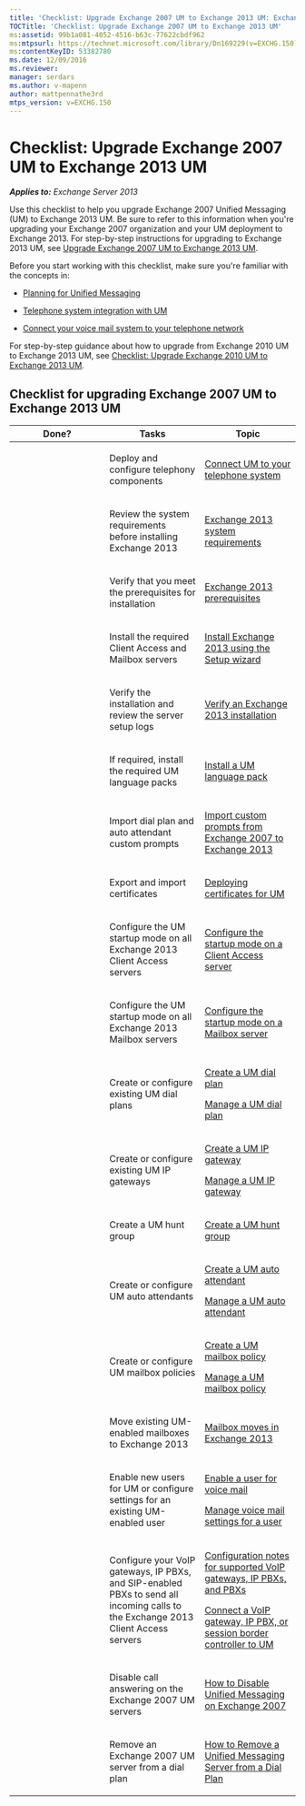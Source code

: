 ```yaml
---
title: 'Checklist: Upgrade Exchange 2007 UM to Exchange 2013 UM: Exchange 2013 Help'
TOCTitle: 'Checklist: Upgrade Exchange 2007 UM to Exchange 2013 UM'
ms:assetid: 99b1a081-4052-4516-b63c-77622cbdf962
ms:mtpsurl: https://technet.microsoft.com/library/Dn169229(v=EXCHG.150)
ms:contentKeyID: 53382780
ms.date: 12/09/2016
ms.reviewer: 
manager: serdars
ms.author: v-mapenn
author: mattpennathe3rd
mtps_version: v=EXCHG.150
---
```


# Checklist: Upgrade Exchange 2007 UM to Exchange 2013 UM

_**Applies to:** Exchange Server 2013_

Use this checklist to help you upgrade Exchange 2007 Unified Messaging (UM) to Exchange 2013 UM. Be sure to refer to this information when you're upgrading your Exchange 2007 organization and your UM deployment to Exchange 2013. For step-by-step instructions for upgrading to Exchange 2013 UM, see [Upgrade Exchange 2007 UM to Exchange 2013 UM](upgrade-exchange-2007-um-to-exchange-2013-um-exchange-2013-help.md).

Before you start working with this checklist, make sure you're familiar with the concepts in:

  - [Planning for Unified Messaging](planning-for-unified-messaging-exchange-2013-help.md)

  - [Telephone system integration with UM](https://docs.microsoft.com/exchange/voice-mail-unified-messaging/telephone-system-integration-with-um/telephone-system-integration-with-um)

  - [Connect your voice mail system to your telephone network](https://docs.microsoft.com/exchange/voice-mail-unified-messaging/connect-voice-mail-system/connect-voice-mail-system)

For step-by-step guidance about how to upgrade from Exchange 2010 UM to Exchange 2013 UM, see [Checklist: Upgrade Exchange 2010 UM to Exchange 2013 UM](checklist-upgrade-exchange-2010-um-to-exchange-2013-um-exchange-2013-help.md).

## Checklist for upgrading Exchange 2007 UM to Exchange 2013 UM

<table>
<colgroup>
<col style="width: 33%" />
<col style="width: 33%" />
<col style="width: 33%" />
</colgroup>
<thead>
<tr class="header">
<th>Done?</th>
<th>Tasks</th>
<th>Topic</th>
</tr>
</thead>
<tbody>
<tr class="odd">
<td><p></p></td>
<td><p>Deploy and configure telephony components</p></td>
<td><p><a href="connect-um-to-your-telephone-system-exchange-2013-help.md">Connect UM to your telephone system</a></p></td>
</tr>
<tr class="even">
<td><p></p></td>
<td><p>Review the system requirements before installing Exchange 2013</p></td>
<td><p><a href="exchange-2013-system-requirements-exchange-2013-help.md">Exchange 2013 system requirements</a></p></td>
</tr>
<tr class="odd">
<td><p></p></td>
<td><p>Verify that you meet the prerequisites for installation</p></td>
<td><p><a href="exchange-2013-prerequisites-exchange-2013-help.md">Exchange 2013 prerequisites</a></p></td>
</tr>
<tr class="even">
<td><p></p></td>
<td><p>Install the required Client Access and Mailbox servers</p></td>
<td><p><a href="install-exchange-2013-using-the-setup-wizard-exchange-2013-help.md">Install Exchange 2013 using the Setup wizard</a></p></td>
</tr>
<tr class="odd">
<td><p></p></td>
<td><p>Verify the installation and review the server setup logs</p></td>
<td><p><a href="verify-an-exchange-2013-installation-exchange-2013-help.md">Verify an Exchange 2013 installation</a></p></td>
</tr>
<tr class="even">
<td><p></p></td>
<td><p>If required, install the required UM language packs</p></td>
<td><p><a href="install-a-um-language-pack-exchange-2013-help.md">Install a UM language pack</a></p></td>
</tr>
<tr class="odd">
<td><p></p></td>
<td><p>Import dial plan and auto attendant custom prompts</p></td>
<td><p><a href="import-custom-prompts-from-exchange-2007-to-exchange-2013-exchange-2013-help.md">Import custom prompts from Exchange 2007 to Exchange 2013</a></p></td>
</tr>
<tr class="even">
<td><p></p></td>
<td><p>Export and import certificates</p></td>
<td><p><a href="deploying-certificates-for-um-exchange-2013-help.md">Deploying certificates for UM</a></p></td>
</tr>
<tr class="odd">
<td><p></p></td>
<td><p>Configure the UM startup mode on all Exchange 2013 Client Access servers</p></td>
<td><p><a href="configure-the-startup-mode-on-a-client-access-server-exchange-2013-help.md">Configure the startup mode on a Client Access server</a></p></td>
</tr>
<tr class="even">
<td><p></p></td>
<td><p>Configure the UM startup mode on all Exchange 2013 Mailbox servers</p></td>
<td><p><a href="configure-the-startup-mode-on-a-mailbox-server-exchange-2013-help.md">Configure the startup mode on a Mailbox server</a></p></td>
</tr>
<tr class="odd">
<td><p></p></td>
<td><p>Create or configure existing UM dial plans</p></td>
<td><p><a href="https://docs.microsoft.com/exchange/voice-mail-unified-messaging/connect-voice-mail-system/create-um-dial-plan">Create a UM dial plan</a></p>
<p><a href="https://docs.microsoft.com/exchange/voice-mail-unified-messaging/connect-voice-mail-system/manage-um-dial-plan">Manage a UM dial plan</a></p></td>
</tr>
<tr class="even">
<td><p></p></td>
<td><p>Create or configure existing UM IP gateways</p></td>
<td><p><a href="https://docs.microsoft.com/exchange/voice-mail-unified-messaging/connect-voice-mail-system/create-um-ip-gateway">Create a UM IP gateway</a></p>
<p><a href="https://docs.microsoft.com/exchange/voice-mail-unified-messaging/connect-voice-mail-system/manage-um-ip-gateway">Manage a UM IP gateway</a></p></td>
</tr>
<tr class="odd">
<td><p></p></td>
<td><p>Create a UM hunt group</p></td>
<td><p><a href="https://docs.microsoft.com/exchange/voice-mail-unified-messaging/connect-voice-mail-system/create-um-hunt-group">Create a UM hunt group</a></p></td>
</tr>
<tr class="even">
<td><p></p></td>
<td><p>Create or configure UM auto attendants</p></td>
<td><p><a href="https://docs.microsoft.com/exchange/voice-mail-unified-messaging/automatically-answer-and-route-calls/create-a-um-auto-attendant">Create a UM auto attendant</a></p>
<p><a href="https://docs.microsoft.com/exchange/voice-mail-unified-messaging/automatically-answer-and-route-calls/manage-um-auto-attendant">Manage a UM auto attendant</a></p></td>
</tr>
<tr class="odd">
<td><p></p></td>
<td><p>Create or configure UM mailbox policies</p></td>
<td><p><a href="https://docs.microsoft.com/exchange/voice-mail-unified-messaging/set-up-voice-mail/create-um-mailbox-policy">Create a UM mailbox policy</a></p>
<p><a href="https://docs.microsoft.com/exchange/voice-mail-unified-messaging/set-up-voice-mail/manage-um-mailbox-policy">Manage a UM mailbox policy</a></p></td>
</tr>
<tr class="even">
<td><p></p></td>
<td><p>Move existing UM-enabled mailboxes to Exchange 2013</p></td>
<td><p><a href="mailbox-moves-in-exchange-2013-exchange-2013-help.md">Mailbox moves in Exchange 2013</a></p></td>
</tr>
<tr class="odd">
<td><p></p></td>
<td><p>Enable new users for UM or configure settings for an existing UM-enabled user</p></td>
<td><p><a href="https://docs.microsoft.com/exchange/voice-mail-unified-messaging/set-up-voice-mail/enable-a-user-for-voice-mail">Enable a user for voice mail</a></p>
<p><a href="https://docs.microsoft.com/exchange/voice-mail-unified-messaging/set-up-voice-mail/manage-voice-mail-settings">Manage voice mail settings for a user</a></p></td>
</tr>
<tr class="even">
<td><p></p></td>
<td><p>Configure your VoIP gateways, IP PBXs, and SIP-enabled PBXs to send all incoming calls to the Exchange 2013 Client Access servers</p></td>
<td><p><a href="https://docs.microsoft.com/exchange/voice-mail-unified-messaging/telephone-system-integration-with-um/configuration-notes-for-voip-gateways">Configuration notes for supported VoIP gateways, IP PBXs, and PBXs</a></p>
<p><a href="connect-a-voip-gateway-ip-pbx-or-session-border-controller-to-um-exchange-2013-help.md">Connect a VoIP gateway, IP PBX, or session border controller to UM</a></p></td>
</tr>
<tr class="odd">
<td><p></p></td>
<td><p>Disable call answering on the Exchange 2007 UM servers</p></td>
<td><p><a href="https://go.microsoft.com/fwlink/p/?linkid=296353">How to Disable Unified Messaging on Exchange 2007</a></p></td>
</tr>
<tr class="even">
<td><p></p></td>
<td><p>Remove an Exchange 2007 UM server from a dial plan</p></td>
<td><p><a href="https://go.microsoft.com/fwlink/p/?linkid=194765">How to Remove a Unified Messaging Server from a Dial Plan</a></p></td>
</tr>
</tbody>
</table>
